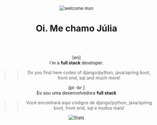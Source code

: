 <div align="center">
<br/>
<img src="https://64.media.tumblr.com/0783cbef1ce385d282de93b685108727/3d0e7e5df00c2a48-a5/s250x400/64082201d6905c4fc7fc10d067d65bf71154f0e8.gifv" alt="welcome msn">

<br />

# Oi. Me chamo Júlia
<br/>
<br/>

[en] <br/> i'm a <b>full stack</b> developer. 

>>Do you find here codes of django/python, java/spring boot, front end, sql and much more!

  [pt -br ] </br>
  Eu sou uma desenvolvedora <b>full stack</b>
  >>Você encontrará aqui códigos de django/python, java/spring boot, front end, sql e muitos mais!



![Stats](https://github-readme-stats.vercel.app/api?username=julia-stamborovski&theme=dark&show_icons=true&bg_color=1a1a1a&icon_color=a0ffff)

<br/>

</div>
